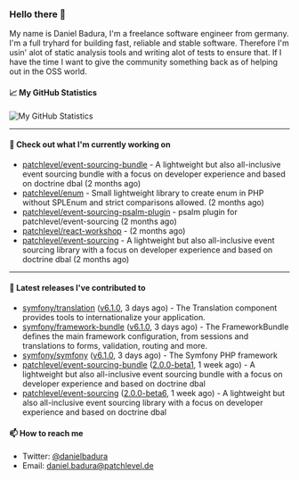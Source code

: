 ### Hello there 👋

My name is Daniel Badura, I'm a freelance software engineer from germany. I'm a full tryhard for building fast, reliable and stable software. 
Therefore I'm usin' alot of static analysis tools and writing alot of tests to ensure that. If I have the time I want to give the community something back as of helping out in the OSS world.

#### 📈 My GitHub Statistics

![My GitHub Statistics](https://github-readme-stats.vercel.app/api?username=DanielBadura&show_icons=true&count_private=true&hide_title=true)

---

#### 👷 Check out what I'm currently working on

- [patchlevel/event-sourcing-bundle](https://github.com/patchlevel/event-sourcing-bundle) - A lightweight but also all-inclusive event sourcing bundle with a focus on developer experience and based on doctrine dbal (2 months ago)
- [patchlevel/enum](https://github.com/patchlevel/enum) - Small lightweight library to create enum in PHP without SPLEnum and strict comparisons allowed. (2 months ago)
- [patchlevel/event-sourcing-psalm-plugin](https://github.com/patchlevel/event-sourcing-psalm-plugin) - psalm plugin for patchlevel/event-sourcing (2 months ago)
- [patchlevel/react-workshop](https://github.com/patchlevel/react-workshop) -  (2 months ago)
- [patchlevel/event-sourcing](https://github.com/patchlevel/event-sourcing) - A lightweight but also all-inclusive event sourcing library with a focus on developer experience and based on doctrine dbal (2 months ago)

---

#### 🔭 Latest releases I've contributed to

- [symfony/translation](https://github.com/symfony/translation) ([v6.1.0](https://github.com/symfony/translation/releases/tag/v6.1.0), 3 days ago) - The Translation component provides tools to internationalize your application.
- [symfony/framework-bundle](https://github.com/symfony/framework-bundle) ([v6.1.0](https://github.com/symfony/framework-bundle/releases/tag/v6.1.0), 3 days ago) - The FrameworkBundle defines the main framework configuration, from sessions and translations to forms, validation, routing and more.
- [symfony/symfony](https://github.com/symfony/symfony) ([v6.1.0](https://github.com/symfony/symfony/releases/tag/v6.1.0), 3 days ago) - The Symfony PHP framework
- [patchlevel/event-sourcing-bundle](https://github.com/patchlevel/event-sourcing-bundle) ([2.0.0-beta1](https://github.com/patchlevel/event-sourcing-bundle/releases/tag/2.0.0-beta1), 1 week ago) - A lightweight but also all-inclusive event sourcing bundle with a focus on developer experience and based on doctrine dbal
- [patchlevel/event-sourcing](https://github.com/patchlevel/event-sourcing) ([2.0.0-beta6](https://github.com/patchlevel/event-sourcing/releases/tag/2.0.0-beta6), 1 week ago) - A lightweight but also all-inclusive event sourcing library with a focus on developer experience and based on doctrine dbal

#### 📫 How to reach me

- Twitter: [@danielbadura](https://twitter.com/danielbadura)
- Email: [daniel.badura@patchlevel.de](mailto:daniel.badura@patchlevel.de)
